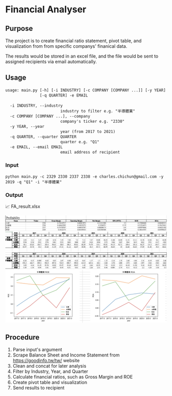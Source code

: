 # Financial Analyser

## Purpose

The project is to create financial ratio statement, pivot table, and visualization from from specific companys' finanical data.

The results would be stored in an excel file, and the file would be sent to assigned recipients via email automatically.

## Usage

```
usage: main.py [-h] [-i INDUSTRY] [-c COMPANY [COMPANY ...]] [-y YEAR]
               [-q QUARTER] -e EMAIL

  -i INDUSTRY, --industry
                        industry to filter e.g. "半導體業"
  -c COMPANY [COMPANY ...], --company
                        company's ticker e.g. "2330"
  -y YEAR, --year
                        year (from 2017 to 2021)
  -q QUARTER, --quarter QUARTER
                        quarter e.g. "Q1"
  -e EMAIL, --email EMAIL
                        email address of recipient
```

### Input

`python main.py -c 2329 2330 2337 2338 -e charles.chichun@gmail.com -y 2019 -q "Q1" -i "半導體業"`

### Output

:chart_with_upwards_trend: FA_result.xlsx

![PLEL](./assets/PLEL.png)
![pivot](./assets/pivot.png)
![plot](./assets/plot.png)

## Procedure

1. Parse input's argument
2. Scrape Balance Sheet and Income Statement from https://goodinfo.tw/tw/ website
3. Clean and concat for later analysis
4. Filter by Industry, Year, and Quarter
5. Calculate financial ratios, such as Gross Margin and ROE
6. Create pivot table and visualization
7. Send results to recipient
